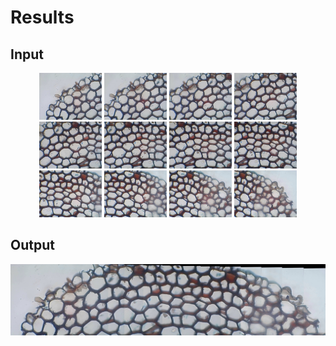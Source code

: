 # Results #

## Input ##
<p align="center">
  <img src="images/1.jpg" width="100" title="">
  <img src="images/2.jpg" width="100" alt="">
  <img src="images/3.jpg" width="100" title="">
  <img src="images/4.jpg" width="100" alt="">
  <img src="images/5.jpg" width="100" title="">
  <img src="images/6.jpg" width="100" alt="">
  <img src="images/7.jpg" width="100" title="">
  <img src="images/8.jpg" width="100" alt="">
  <img src="images/9.jpg" width="100" title="">
  <img src="images/10.jpg" width="100" alt="">
  <img src="images/11.jpg" width="100" title="">
  <img src="images/12.jpg" width="100" alt="">
</p>

## Output ##
<p align="center">
  <img src="images/217.jpg" width="600" title="">
</p>
